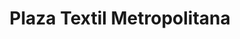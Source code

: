 ---
title: "Plaza Textil Metropolitana"
url: /moroleon/plaza-textil-metropolitana/
shop: centro comercial
---